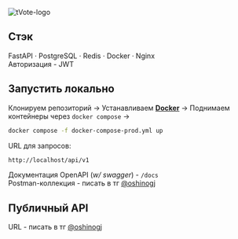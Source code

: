 ![tVote-logo](https://i.imgur.com/PGoAPme.png)

## Стэк
FastAPI · PostgreSQL · Redis · Docker · Nginx  
Авторизация - JWT

## Запустить локально
Клонируем репозиторий → Устанавливаем [**Docker**](https://www.docker.com/products/docker-desktop/) → Поднимаем контейнеры через `docker compose` →  
```bash
docker compose -f docker-compose-prod.yml up
```
URL для запросов:  
```bash
http://localhost/api/v1
```
Документация OpenAPI (_w/ swagger_) - `/docs`  
Postman-коллекция - писать в тг [@oshinogj](https://t.me/oshinogj)  
## Публичный API
URL - писать в тг [@oshinogj](https://t.me/oshinogj)
